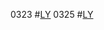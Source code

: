 0323  #[LY](https://cdn.jsdelivr.net/gh/moo98/Dreams98/MOOMOO98/345.7z)
0325  #[LY](https://cdn.jsdelivr.net/gh/moo98/Dreams98/MOOMOO98/543.7z)
